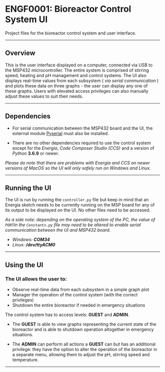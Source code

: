 # ENGF0001: Bioreactor Control System UI
Project files for the bioreactor control system and user interface.

***

## Overview
This is the user interface displayed on a computer, connected via USB to the MSP432 microcontroller. The entire system is comprised of stirring speed, heating and pH management and control systems. The UI also displays real-time values from each subsystem ( _via serial communication_ ) and plots these data on three graphs - the user can display any one of these graphs. Users with elevated access privileges can also manually adjust these values to suit their needs.

***

## Dependencies
* For serial communication between the MSP432 board and the UI, the external module [Pyserial](https://pypi.org/project/pyserial/) must also be installed.

* There are no other dependencies required to use the control system except for the _Energia_, _Code Composer Studio (CCS)_ and a version of _Python_ **3.6.9** or newer.

_Please do note that there are problems with Energia and CCS on newer versions of MacOS so the UI will only safely run on Windows and Linux._

***

## Running the UI
The UI is run by running the `controller.py` file but keep in mind that an Energia sketch needs to be currently running on the MSP board for any of its output to be displayed on the UI. No other files need to be accessed.

_As a side note: depending on the operating system of the PC, the value of `PORT`in the `Constants.py` file may need to be altered to enable serial communication between the UI and MSP432 board._
* _Windows: **COM34**_
* _Linux: **/dev/ttyACM0**_

***

## Using the UI
### The UI allows the user to:
* Observe real-time data from each subsystem in a simple graph plot
* Manager the operation of the control system (with the correct privileges)
* Shutdown the entire bioreactor if needed in emergency situations

The control system has to access levels: **GUEST** and **ADMIN**.
* The **GUEST** is able to view graphs representing the current state of the bioreactor and is able to shutdown operation altogether in emergency situations.

* The **ADMIN** can perform all actions a **GUEST** can but has an additional privilege: they have the option to alter the operation of the bioreactor in a separate menu, allowing them to adjust the pH, stirring speed and temperature.

***

